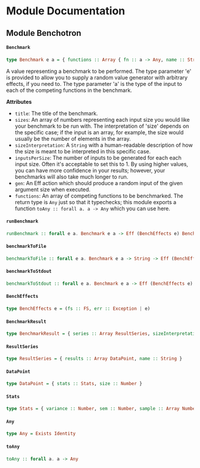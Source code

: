 # Module Documentation

## Module Benchotron

#### `Benchmark`

``` purescript
type Benchmark e a = { functions :: Array { fn :: a -> Any, name :: String }, gen :: Number -> Eff (BenchEffects e) a, inputsPerSize :: Number, sizeInterpretation :: String, sizes :: Array Number, title :: String }
```

A value representing a benchmark to be performed. The type parameter 'e'
is provided to allow you to supply a random value generator with arbitrary
effects, if you need to. The type parameter 'a' is the type of the input
to each of the competing functions in the benchmark.

**Attributes**

* `title`: The title of the benchmark.
* `sizes`: An array of numbers representing each input size you would like
  your benchmark to be run with. The interpretation of 'size' depends on
  the specific case; if the input is an array, for example, the size would
  usually be the number of elements in the array.
* `sizeInterpretation`: A `String` with a human-readable description of
  how the size is meant to be interpreted in this specific case.
* `inputsPerSize`: The number of inputs to be generated for each each
  input size. Often it's acceptable to set this to 1. By using higher
  values, you can have more confidence in your results; however, your
  benchmarks will also take much longer to run.
* `gen`: An Eff action which should produce a random input of the given
  argument size when executed.
* `functions`: An array of competing functions to be benchmarked. The
  return type is `Any` just so that it typechecks; this module exports a
  function `toAny :: forall a. a -> Any` which you can use here.

#### `runBenchmark`

``` purescript
runBenchmark :: forall e a. Benchmark e a -> Eff (BenchEffects e) BenchmarkResult
```


#### `benchmarkToFile`

``` purescript
benchmarkToFile :: forall e a. Benchmark e a -> String -> Eff (BenchEffects e) Unit
```


#### `benchmarkToStdout`

``` purescript
benchmarkToStdout :: forall e a. Benchmark e a -> Eff (BenchEffects e) Unit
```


#### `BenchEffects`

``` purescript
type BenchEffects e = (fs :: FS, err :: Exception | e)
```


#### `BenchmarkResult`

``` purescript
type BenchmarkResult = { series :: Array ResultSeries, sizeInterpretation :: String, title :: String }
```


#### `ResultSeries`

``` purescript
type ResultSeries = { results :: Array DataPoint, name :: String }
```


#### `DataPoint`

``` purescript
type DataPoint = { stats :: Stats, size :: Number }
```


#### `Stats`

``` purescript
type Stats = { variance :: Number, sem :: Number, sample :: Array Number, rme :: Number, moe :: Number, mean :: Number, deviation :: Number }
```


#### `Any`

``` purescript
type Any = Exists Identity
```


#### `toAny`

``` purescript
toAny :: forall a. a -> Any
```




